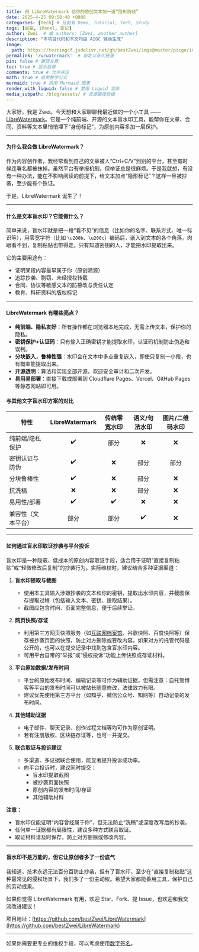 ```yaml
---
title: 用 LibreWatermark 给你的原创文本加一道“隐形防线”
date: 2025-4-25 09:58:40 +0800
categories: [Tech] # 目前有 Demo, Tutorial, Tech, Study
tags: [邮箱, 1Panel, 笔记]
author: Zwei  # 或 authors: [Zwei, another_author]
description: "本项目代码和本文均由 AIGC 辅助生成"
image:
  path: https://testingcf.jsdelivr.net/gh/bestZwei/imgs@master/picgo/image-20250425094612457.png
permalink: '/w/watermark'  # 自定义永久链接
pin: false # 置顶文章
toc: true # 显示目录
comments: true # 允许评论
math: true # 启用数学公式
mermaid: true # 启用 Mermaid 图表
render_with_liquid: false # 禁用 Liquid 渲染
media_subpath: /blog/assets/ # 资源路径前缀
---
```


大家好，我是 Zwei。今天想和大家聊聊我最近做的一个小工具 —— [LibreWatermark](https://github.com/bestZwei/LibreWatermark)。它是一个纯前端、开源的文本盲水印工具，能帮你在文章、合同、资料等文本里悄悄埋下“身份标记”，为原创内容多加一层保护。

---

#### 为什么我会做 LibreWatermark？

作为内容创作者，我经常看到自己的文章被人“Ctrl+C/V”到别的平台，甚至有时候连署名都被抹掉。虽然平台有举报机制，但举证总是很麻烦。于是我就想，有没有一种办法，能在不影响阅读的前提下，给文本加点“隐形标记”？这样一旦被抄袭，至少能有个铁证。

于是，LibreWatermark 诞生了！

---

#### 什么是文本盲水印？它能做什么？

简单来说，盲水印就是把一段“看不见”的信息（比如你的名字、联系方式、唯一标识等），用零宽字符（比如 `\u200b`、`\u200c`）编码后，嵌入到文本的各个角落。肉眼看不到，复制粘贴也带得走。只有知道密钥的人，才能把水印提取出来。

它的主要用途有：

- 证明某段内容最早属于你（原创溯源）
- 追踪抄袭、剽窃、未经授权转载
- 合同、协议等敏感文本的防篡改与责任认定
- 教育、科研资料的版权标记

---

#### LibreWatermark 有哪些亮点？

- **纯前端、隐私友好**：所有操作都在浏览器本地完成，无需上传文本，保护你的隐私。
- **密钥保护+认证码**：只有输入正确密钥才能提取水印，认证码机制防止伪造和误判。
- **分块嵌入，鲁棒性强**：水印会在文本中多点重复嵌入，即使只复制一小段，也有概率能提取出来。
- **开源透明**：算法和实现全部开源，欢迎安全审计和二次开发。
- **易用易部署**：直接下载或部署到 Cloudflare Pages、Vercel、GitHub Pages 等静态网站即可用。

#### 与其他文字盲水印方案的对比

| 特性               | LibreWatermark | 传统零宽水印 | 语义/句法水印 | 图片/二维码水印 |
| ------------------ | :------------: | :----------: | :-----------: | :-------------: |
| 纯前端/隐私保护    |       ✔️        |     部分     |       ❌       |        ❌        |
| 密钥认证与防伪     |       ✔️        |      ❌       |     部分      |      部分       |
| 分块鲁棒性         |       ✔️        |      ❌       |     部分      |        ❌        |
| 抗洗稿             |       ❌        |      ❌       |     部分      |        ❌        |
| 易用性/部署        |       ✔️        |      ✔️       |       ❌       |        ❌        |
| 兼容性（文本平台） |      部分      |     部分     |       ✔️       |        ❌        |

---

#### 如何通过盲水印取证抄袭与平台投诉

盲水印是一种隐蔽、低成本的原创内容取证手段，适合用于证明“直接复制粘贴”或“轻微修改后复制”的抄袭行为。实际维权时，建议结合多种证据渠道：

1. **盲水印提取与截图**  
   - 使用本工具输入涉嫌抄袭的文本和你的密钥，提取出水印内容，并截图保存提取过程（包括输入文本、密钥、提取结果）。
   - 截图应包含时间、页面完整信息，便于后续举证。

2. **网页快照/存证**  
   - 利用第三方网页快照服务（如[互联网档案馆](https://web.archive.org/)、谷歌快照、百度快照等）保存被抄袭页面的快照，防止对方删除或篡改内容。如果对方的托管代码是公开的，也可以在提交记录中找到包含盲水印内容。
   - 可用平台自带的“举报”或“侵权投诉”功能上传快照或存证材料。

3. **平台原始数据/发布时间**  
   - 平台的原始发布时间、编辑记录等可作为辅助证据，但需注意：自托管博客等平台的发布时间可以被站长随意修改，法律效力有限。
   - 建议优先使用第三方平台（如知乎、微信公众号、知网等）自动记录的发布时间。

4. **其他辅助证据**  
   - 电子邮件、聊天记录、创作过程文档等均可作为原创证明。
   - 若有注册版权、区块链存证等，也可一并提交。

5. **联合取证与投诉建议**  
   - 多渠道、多证据联合使用，能显著提升投诉成功率。
   - 向平台投诉时，建议同时提交：  
     - 盲水印提取截图  
     - 被抄袭页面快照  
     - 原创内容的发布时间/存证  
     - 其他辅助材料

**注意：**  

- 盲水印仅能证明“内容曾经属于你”，但无法防止“洗稿”或深度改写后的抄袭。  
- 任何单一证据都有局限性，建议多种方式联合取证。  
- 取证材料请及时保存，防止对方删除或修改内容。

---

#### 盲水印不是万能的，但它让原创者多了一份底气

我知道，技术永远无法百分百防止抄袭，但有了盲水印，至少在“直接复制粘贴”这种最常见的侵权场景下，我们多了一份主动权。希望大家都能善用工具，保护自己的劳动成果。

如果你觉得 LibreWatermark 有用，欢迎 Star、Fork、提 Issue，也欢迎和我交流改进建议！

项目地址：[https://github.com/bestZwei/LibreWatermark](https://github.com/bestZwei/LibreWatermark)

---

如果你需要更专业的维权手段，可以考虑使用[数字签名](https://baike.baidu.com/item/%E6%95%B0%E5%AD%97%E7%AD%BE%E5%90%8D/212550)。
